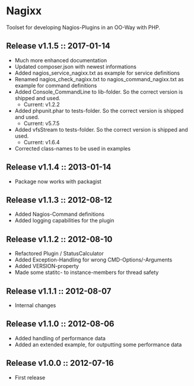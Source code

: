 Nagixx
======

Toolset for developing Nagios-Plugins in an OO-Way with PHP.


Release v1.1.5 :: 2017-01-14
----------------------------

- Much more enhanced documentation
- Updated composer.json with newest informations
- Added nagios_service_nagixx.txt as example for service definitions
- Renamed nagios_check_nagixx.txt to nagios_command_nagixx.txt as example for command definitions
- Added Console_CommandLine to lib-folder. So the correct version is shipped and used.
    * Current: v1.2.2
- Added phpunit.phar to tests-folder. So the correct version is shipped and used.
    * Current: v5.7.5
- Added vfsStream to tests-folder. So the correct version is shipped and used.
    * Current: v1.6.4
- Corrected class-names to be used in examples



Release v1.1.4 :: 2013-01-14
----------------------------

- Package now works with packagist



Release v1.1.3 :: 2012-08-12
----------------------------

- Added Nagios-Command definitions
- Added logging capabilities for the plugin



Release v1.1.2 :: 2012-08-10
----------------------------

- Refactored Plugin / StatusCalculator
- Added Exception-Handling for wrong CMD-Options/-Arguments
- Added VERSION-property
- Made some statitc- to instance-members for thread safety



Release v1.1.1 :: 2012-08-07
----------------------------

- Internal changes



Release v1.1.0 :: 2012-08-06
----------------------------

- Added handling of performance data
- Added an extended example, for outputting some performance data



Release v1.0.0 :: 2012-07-16
----------------------------

- First release
